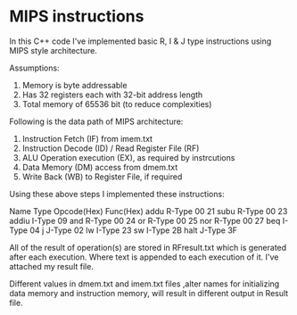 # MIPS instructions

In this C++ code I've implemented basic R, I & J type instructions using MIPS style architecture.

Assumptions:
1. Memory is byte addressable
2. Has 32 registers each with 32-bit address length
3. Total memory of 65536 bit (to reduce complexities)


Following is the data path of MIPS architecture:

1. Instruction Fetch (IF) from imem.txt
2. Instruction Decode (ID) / Read Register File (RF)
3. ALU Operation execution (EX), as required by instrcutions
4. Data Memory (DM) access from dmem.txt
5. Write Back (WB) to Register File, if required


Using these above steps I implemented these instructions:

Name		Type		Opcode(Hex)	Func(Hex)
addu		R-Type 		00			21
subu 		R-Type 		00 			23
addiu 		I-Type 		09
and 		R-Type 		00 			24
or 		R-Type 		00 			25
nor 		R-Type 		00 			27
beq 		I-Type 		04
j 		J-Type 		02
lw 		I-Type 		23
sw 		I-Type 		2B
halt 		J-Type 		3F

All of the result of operation(s) are stored in RFresult.txt which is generated after each execution. Where text is appended to each execution of it.
I've attached my result file.

Different values in dmem.txt and imem.txt files ,alter names for initializing data memory and instruction memory, will result in different output in Result file.